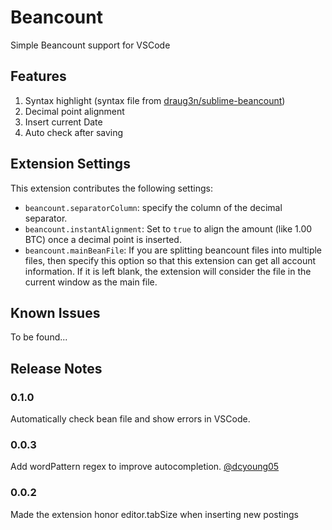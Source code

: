 # Beancount

Simple Beancount support for VSCode

## Features

1. Syntax highlight (syntax file from [draug3n/sublime-beancount](https://github.com/draug3n/sublime-beancount/blob/master/beancount.tmLanguage))
2. Decimal point alignment
3. Insert current Date
4. Auto check after saving

## Extension Settings

This extension contributes the following settings:

* `beancount.separatorColumn`: specify the column of the decimal separator.
* `beancount.instantAlignment`: Set to `true` to align the amount (like 1.00 BTC) once a decimal point is inserted.
* `beancount.mainBeanFile`: If you are splitting beancount files into multiple files, then specify this option so that
this extension can get all account information. If it is left blank, the extension will consider the file in the current
window as the main file.

## Known Issues

To be found...

## Release Notes

### 0.1.0

Automatically check bean file and show errors in VSCode.

### 0.0.3

Add wordPattern regex to improve autocompletion. [@dcyoung05](https://github.com/Lencerf/vscode-beancount/pull/6)

### 0.0.2

Made the extension honor editor.tabSize when inserting new postings
